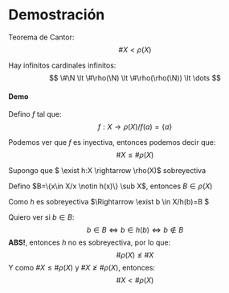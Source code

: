 # Demostración

Teorema de Cantor:
$$
\#X \lt \rho(X)
$$

Hay infinitos cardinales infinitos:
$$
\#\N \lt \#\rho(\N) \lt \#\rho(\rho(\N)) \lt \dots 
$$

#### Demo

Defino $f$ tal que:
$$
f:X \rightarrow \rho(X)/f(a) = \{a\}
$$

Podemos ver que $f$ es inyectiva, entonces podemos decir que:
$$
\#X \leq \#\rho(X)
$$

Supongo que $ \exist h:X \rightarrow \rho(X)$ sobreyectiva

Defino $B=\{x\in X/x \notin h(x)\} \sub X$, entonces  $B \in \rho(X)$

Como $h$ es sobreyectiva $\Rightarrow \exist b \in X/h(b)=B $

Quiero ver si $b \in B$:
$$
b \in B \Leftrightarrow b \in h(b) \Leftrightarrow b \notin B
$$
**ABS!**, entonces $h$ no es sobreyectiva, por lo que:
$$
\#\rho(X) \not \le \#X
$$
Y como $\#X \leq \#\rho(X)$ y $\#X \not\geq\# \rho(X)$, entonces:
$$
\#X \lt\# \rho(X)
$$

